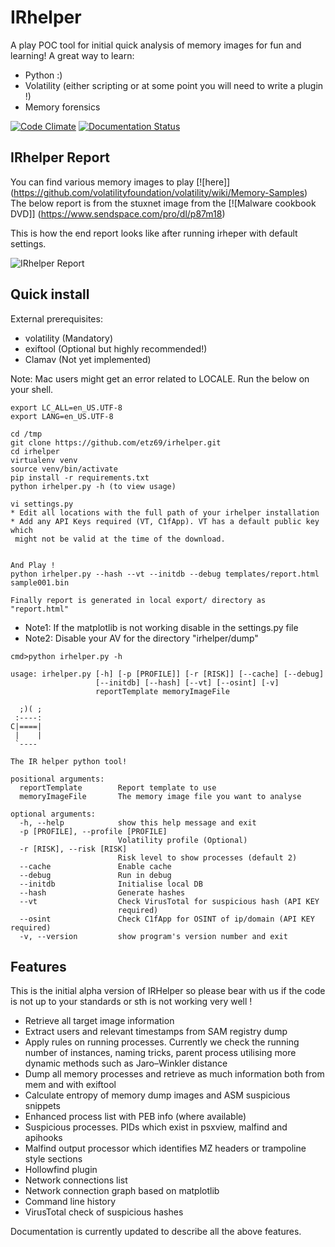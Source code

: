 # IRhelper
A play POC tool for initial quick analysis of memory images for fun and learning!
A great way to learn:

* Python :)
* Volatility (either scripting or at some point you will need to write a plugin !)
* Memory forensics

[![Code Climate](https://codeclimate.com/github/etz69/irhelper/badges/gpa.svg)](https://codeclimate.com/github/etz69/irhelper)
[![Documentation Status](http://readthedocs.org/projects/irhelper/badge/?version=latest)](http://irhelper.readthedocs.io/en/latest/?badge=latest)

IRhelper Report
------------
You can find various memory images to play [![here]] (https://github.com/volatilityfoundation/volatility/wiki/Memory-Samples)
The below report is from the stuxnet image from the [![Malware cookbook DVD]] (https://www.sendspace.com/pro/dl/p87m18)


This is how the end report looks like after running irheper with default settings.


![IRhelper Report](https://github.com/etz69/irhelper/raw/master/docs/artifacts/ScreenShotReport.png)

Quick install
------------
External prerequisites:

* volatility (Mandatory)
* exiftool (Optional but highly recommended!)
* Clamav (Not yet implemented)

Note: Mac users might get an error related to LOCALE. Run the below on your shell.

```
export LC_ALL=en_US.UTF-8
export LANG=en_US.UTF-8
```


```
cd /tmp
git clone https://github.com/etz69/irhelper.git
cd irhelper
virtualenv venv
source venv/bin/activate
pip install -r requirements.txt
python irhelper.py -h (to view usage)

vi settings.py
* Edit all locations with the full path of your irhelper installation
* Add any API Keys required (VT, C1fApp). VT has a default public key which
 might not be valid at the time of the download.


And Play !
python irhelper.py --hash --vt --initdb --debug templates/report.html sample001.bin

Finally report is generated in local export/ directory as "report.html"

```

* Note1: If the matplotlib is not working disable in the settings.py file
* Note2: Disable your AV for the directory "irhelper/dump"




```
cmd>python irhelper.py -h

usage: irhelper.py [-h] [-p [PROFILE]] [-r [RISK]] [--cache] [--debug]
                   [--initdb] [--hash] [--vt] [--osint] [-v]
                   reportTemplate memoryImageFile

  ;)( ;
 :----:
C|====|
 |    |
 `----

The IR helper python tool!

positional arguments:
  reportTemplate        Report template to use
  memoryImageFile       The memory image file you want to analyse

optional arguments:
  -h, --help            show this help message and exit
  -p [PROFILE], --profile [PROFILE]
                        Volatility profile (Optional)
  -r [RISK], --risk [RISK]
                        Risk level to show processes (default 2)
  --cache               Enable cache
  --debug               Run in debug
  --initdb              Initialise local DB
  --hash                Generate hashes
  --vt                  Check VirusTotal for suspicious hash (API KEY
                        required)
  --osint               Check C1fApp for OSINT of ip/domain (API KEY required)
  -v, --version         show program's version number and exit

  ```

Features
--------
This is the initial alpha version of IRHelper so please bear with us if the code
is not up to your standards or sth is not working very well !

* Retrieve all target image information
* Extract users and relevant timestamps from SAM registry dump
* Apply rules on running processes. Currently we check the running number of instances,
naming tricks, parent process utilising more dynamic methods such as Jaro–Winkler distance
* Dump all memory processes and retrieve as much information both from mem and with exiftool
* Calculate entropy of memory dump images and ASM suspicious snippets
* Enhanced process list with PEB info (where available)
* Suspicious processes. PIDs which exist in psxview, malfind and apihooks
* Malfind output processor which identifies MZ headers or trampoline style sections
* Hollowfind plugin
* Network connections list
* Network connection graph based on matplotlib
* Command line history
* VirusTotal check of suspicious hashes

Documentation is currently updated to describe all the above features.
